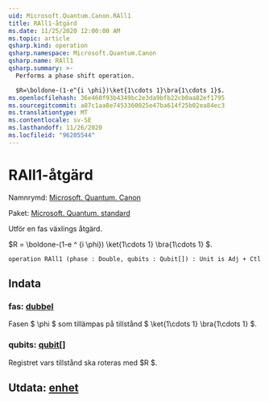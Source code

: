 ```yaml
---
uid: Microsoft.Quantum.Canon.RAll1
title: RAll1-åtgärd
ms.date: 11/25/2020 12:00:00 AM
ms.topic: article
qsharp.kind: operation
qsharp.namespace: Microsoft.Quantum.Canon
qsharp.name: RAll1
qsharp.summary: >-
  Performs a phase shift operation.

  $R=\boldone-(1-e^{i \phi})\ket{1\cdots 1}\bra{1\cdots 1}$.
ms.openlocfilehash: 36e460f93b4349bc2e3da9bfb22cb0aa82ef1795
ms.sourcegitcommit: a87c1aa8e7453360025e47ba614f25b02ea84ec3
ms.translationtype: MT
ms.contentlocale: sv-SE
ms.lasthandoff: 11/26/2020
ms.locfileid: "96205544"
---
```

# <a name="rall1-operation"></a>RAll1-åtgärd

Namnrymd: [Microsoft. Quantum. Canon](xref:Microsoft.Quantum.Canon)

Paket: [Microsoft. Quantum. standard](https://nuget.org/packages/Microsoft.Quantum.Standard)


Utför en fas växlings åtgärd.

$R = \boldone-(1-e ^ {i \phi}) \ket{1\cdots 1} \bra{1\cdots 1} $.

```qsharp
operation RAll1 (phase : Double, qubits : Qubit[]) : Unit is Adj + Ctl
```


## <a name="input"></a>Indata

### <a name="phase--double"></a>fas: [dubbel](xref:microsoft.quantum.lang-ref.double)

Fasen $ \phi $ som tillämpas på tillstånd $ \ket{1\cdots 1} \bra{1\cdots 1} $.


### <a name="qubits--qubit"></a>qubits: [qubit](xref:microsoft.quantum.lang-ref.qubit)[]

Registret vars tillstånd ska roteras med $R $.



## <a name="output--unit"></a>Utdata: [enhet](xref:microsoft.quantum.lang-ref.unit)

